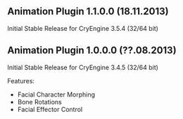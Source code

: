 Animation Plugin 1.1.0.0 (18.11.2013)
---------------------------
Initial Stable Release for CryEngine 3.5.4 (32/64 bit)

Animation Plugin 1.0.0.0 (??.08.2013)
---------------------------
Initial Stable Release for CryEngine 3.4.5  (32/64 bit)

Features:
- Facial Character Morphing
- Bone Rotations
- Facial Effector Control